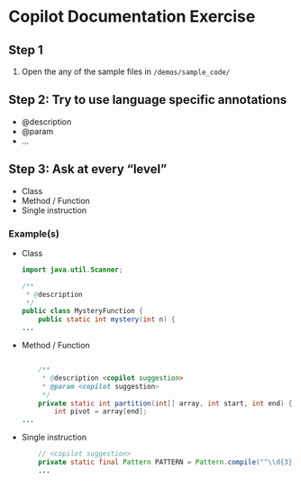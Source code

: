 # Copilot Documentation Exercise

## Step 1 

1. Open the any of the sample files in `/demos/sample_code/`

## Step 2: Try to use language specific annotations

- @description
- @param
- ...

## Step 3: Ask at every “level”

- Class
- Method / Function
- Single instruction

### Example(s)

- Class

    ```Java
    import java.util.Scanner;

    /**
     * @description 
     */
    public class MysteryFunction {
        public static int mystery(int n) {
    ...
    ```

- Method / Function

    ```java

        /**
         * @description <copilot suggestion>
         * @param <copilot suggestion>
         */     
        private static int partition(int[] array, int start, int end) {
            int pivot = array[end];
    ...
    ```

- Single instruction

    ```java
        // <copilot suggestion>
        private static final Pattern PATTERN = Pattern.compile("^\\d{3}-\\d{2}-\\d{4}$");
        ...
    ```